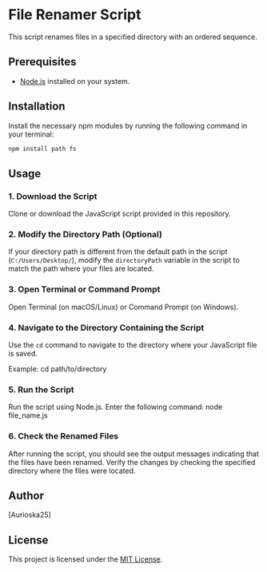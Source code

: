 # File Renamer Script

This script renames files in a specified directory with an ordered sequence.

## Prerequisites
- [Node.js](https://nodejs.org) installed on your system.
## Installation

Install the necessary npm modules by running the following command in your terminal:

```javascript
npm install path fs
```

## Usage

### 1. Download the Script

Clone or download the JavaScript script provided in this repository.

### 2. Modify the Directory Path (Optional)

If your directory path is different from the default path in the script (`C:/Users/Desktop/`), modify the `directoryPath` variable in the script to match the path where your files are located.

### 3. Open Terminal or Command Prompt

Open Terminal (on macOS/Linux) or Command Prompt (on Windows).

### 4. Navigate to the Directory Containing the Script

Use the `cd` command to navigate to the directory where your JavaScript file is saved.

Example: cd path/to/directory


### 5. Run the Script

Run the script using Node.js. Enter the following command: node file_name.js

### 6. Check the Renamed Files

After running the script, you should see the output messages indicating that the files have been renamed. Verify the changes by checking the specified directory where the files were located.

## Author

[Aurioska25]

## License

This project is licensed under the [MIT License](LICENSE).
